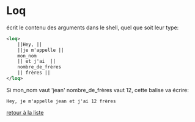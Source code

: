# Loq
écrit le contenu des arguments dans le shell, quel que soit leur type:
```xml
<loq>
	||Hey, ||
	||je m'appelle ||
	mon_nom
	|| et j'ai  ||
	nombre_de_frères
	|| frères ||
</loq>
```
Si mon_nom vaut 'jean' nombre_de_frères vaut 12, cette balise va écrire:
```
Hey, je m'appelle jean et j'ai 12 frères
```

[retour à la liste](./README.md)
